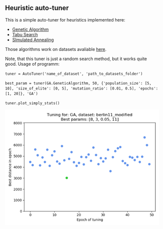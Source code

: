 ## Heuristic auto-tuner 

This is a simple auto-tuner for heuristics implemented here:
* [Genetic Algorithm](https://github.com/anty-filidor/MRP_genetic_algorithm)
* [Tabu Search](https://github.com/anty-filidor/MRP_tabu_search)
* [SImulated Annealing](https://github.com/anty-filidor/MRP_simulated_annealing)

Those algorithms work on datasets avaliable [here](https://wwwproxy.iwr.uni-heidelberg.de/groups/comopt/software/TSPLIB95/STSP.html).

Note, that this tuner is just a random search method, but it works quite good. Usage of programm:

`tuner = AutoTuner('name_of_dataset', 'path_to_datasets_folder')`

`best_param = tuner(GA.GeneticAlgorithm, 50, {'population_size': [5, 10], 'size_of_elite': [0, 5],
                                            'mutation_ratio': [0.01, 0.5], 'epochs': [1, 20]}, 'GA')`

`tuner.plot_simply_stats()`

![experiment](example.png)
